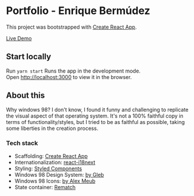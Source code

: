 # Portfolio - Enrique Bermúdez

This project was bootstrapped with [Create React App](https://github.com/facebook/create-react-app).

[Live Demo](https://enbermudas.github.io/portfolio)

## Start locally

Run `yarn start`
Runs the app in the development mode.\
Open [http://localhost:3000](http://localhost:3000) to view it in the browser.

## About this

Why windows 98? I don't know, I found it funny and challenging to replicate the visual aspect of that operating system. It's not a 100% faithful copy in terms of functionality/styles, but I tried to be as faithful as possible, taking some liberties in the creation process.

### Tech stack

- Scaffolding: [Create React App](https://create-react-app.dev/)
- Internationalization: [react-i18next](https://react.i18next.com/)
- Styling: [Styled Components](https://styled-components.com/)
- Windows 98 Design System: [by Gleb](https://www.figma.com/community/file/769712367097929855)
- Windows 98 Icons: [by Alex Meub](https://win98icons.alexmeub.com/)
- State container: [Rematch](https://rematchjs.org/)
